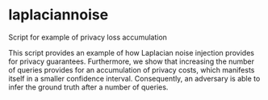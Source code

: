 # laplaciannoise
Script for example of privacy loss accumulation 

This script provides an example of how Laplacian noise injection provides for privacy guarantees. 
Furthermore, we show that increasing the number of queries provides for an accumulation of privacy costs, which manifests itself in a smaller confidence interval. Consequently, an adversary is able to infer the ground truth after a number of queries. 


